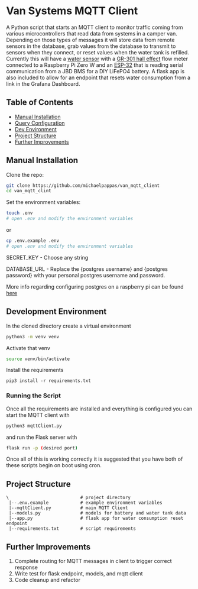 # Van Systems MQTT Client
A Python script that starts an MQTT client to monitor traffic coming from various microcontrollers that read data from systems in a camper van. Depending on those types of messages it will store data from remote sensors in the database, grab values from the database to transmit to sensors when they connect, or reset values when the water tank is refilled.
Currently this will have a [water sensor](https://github.com/michaelpappas/van_water_meter) with a [GR-301 hall effect](https://www.amazon.com/GRODIA-Connect-Food-Grade-Flowmeter-Counter/dp/B07MY7H45V/?_encoding=UTF8&pd_rd_w=YQrbm&content-id=amzn1.sym.5f7e0a27-49c0-47d3-80b2-fd9271d863ca%3Aamzn1.symc.e5c80209-769f-4ade-a325-2eaec14b8e0e&pf_rd_p=5f7e0a27-49c0-47d3-80b2-fd9271d863ca&pf_rd_r=WGQCKFQMH5ZBEDE2R0SC&pd_rd_wg=zNbva&pd_rd_r=93dfe9cd-b847-4d7c-91f8-26467ed844d3&ref_=pd_gw_ci_mcx_mr_hp_atf_m&th=1) flow meter connected to a Raspberry Pi Zero W and an [ESP-32](https://github.com/michaelpappas/BMS_MQTT_ESP32) that is reading serial communication from a JBD BMS for a DIY LiFePO4 battery.
A flask app is also included to allow for an endpoint that resets water consumption from a link in the Grafana Dashboard.


## Table of Contents
- [Manual Installation](#manual-installation)
- [Query Configuration](#query-configuration)
- [Dev Environment](#development-environment)
- [Project Structure](#project-structure)
- [Further Improvements](#further-improvements)


## Manual Installation

Clone the repo:

```bash
git clone https://github.com/michaelpappas/van_mqtt_client
cd van_mqtt_clint
```

Set the environment variables:
```bash
touch .env
# open .env and modify the environment variables
```
or
```bash
cp .env.example .env
# open .env and modify the environment variables
```
SECRET_KEY - Choose any string

DATABASE_URL - Replace the {postgres username} and {postgres password} with your personal postgres username and password.

More info regarding configuring postgres on a raspberry pi can be found [here](https://pimylifeup.com/raspberry-pi-postgresql/)

## Development Environment

In the cloned directory create a virtual environment
```bash
python3 -m venv venv
```

Activate that venv
```bash
source venv/bin/activate
```

Install the requirements
```
pip3 install -r requirements.txt
```

### Running the Script

Once all the requirements are installed and everything is configured you can start the MQTT client with
```bash
python3 mqttClient.py
```
and run the Flask server with
```bash
flask run -p (desired port)
```

Once all of this is working correctly it is suggested that you have both of these scripts begin on boot using cron.


## Project Structure

```
\                           # project directory
 |--.env.example            # example environment variables
 |--mqttClient.py           # main MQTT Client
 |--models.py               # models for battery and water tank data
 |--app.py                  # flask app for water consumption reset endpoint
 |--requirements.txt        # script requirements

```

## Further Improvements

1. Complete routing for MQTT messages in client to trigger correct response
2. Write test for flask endpoint, models,  and mqtt client
3. Code cleanup and refactor










